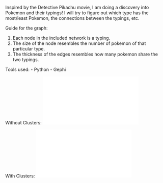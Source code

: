 Inspired by the Detective Pikachu movie, I am doing a discovery into Pokemon and their typings! I will try to figure out which type has the most/least Pokemon, the connections between the typings, etc.

Guide for the graph:

1) Each node in the included network is a typing. 
2) The size of the node resembles the number of pokemon of that particular type.
3) The thickness of the edges resembles how many pokemon share the two typings.

Tools used:
	- Python
	- Gephi

Without Clusters:
![alt text](network.pdf)


With Clusters:
![alt text](cluster.pdf)
